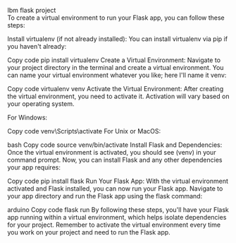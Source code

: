 Ibm flask project\
To create a virtual environment to run your Flask app, you can follow these steps:

Install virtualenv (if not already installed): You can install virtualenv via pip if you haven't already:

Copy code
pip install virtualenv
Create a Virtual Environment: Navigate to your project directory in the terminal and create a virtual environment. You can name your virtual environment whatever you like; here I'll name it venv:

Copy code
virtualenv venv
Activate the Virtual Environment: After creating the virtual environment, you need to activate it. Activation will vary based on your operating system.

For Windows:

Copy code
venv\Scripts\activate
For Unix or MacOS:

bash
Copy code
source venv/bin/activate
Install Flask and Dependencies: Once the virtual environment is activated, you should see (venv) in your command prompt. Now, you can install Flask and any other dependencies your app requires:

Copy code
pip install flask
Run Your Flask App: With the virtual environment activated and Flask installed, you can now run your Flask app. Navigate to your app directory and run the Flask app using the flask command:

arduino
Copy code
flask run
By following these steps, you'll have your Flask app running within a virtual environment, which helps isolate dependencies for your project. Remember to activate the virtual environment every time you work on your project and need to run the Flask app.
